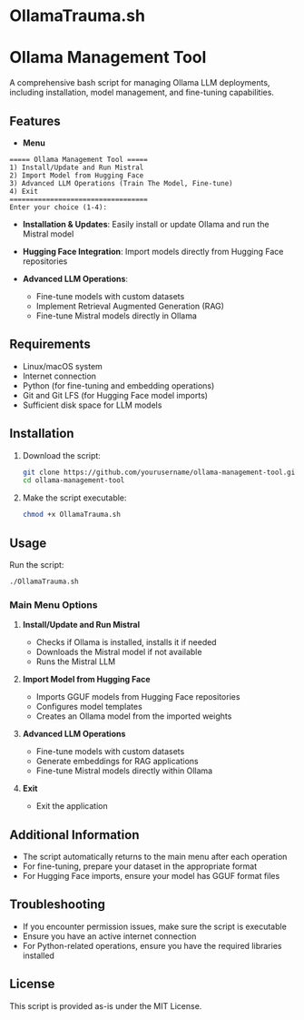 # OllamaTrauma.sh
# Ollama Management Tool

A comprehensive bash script for managing Ollama LLM deployments, including installation, model management, and fine-tuning capabilities.

## Features

- **Menu**
```
===== Ollama Management Tool =====
1) Install/Update and Run Mistral
2) Import Model from Hugging Face
3) Advanced LLM Operations (Train The Model, Fine-tune)
4) Exit
==================================
Enter your choice (1-4):
```
- **Installation & Updates**: Easily install or update Ollama and run the Mistral model

- **Hugging Face Integration**: Import models directly from Hugging Face repositories

- **Advanced LLM Operations**:
  - Fine-tune models with custom datasets
  - Implement Retrieval Augmented Generation (RAG)
  - Fine-tune Mistral models directly in Ollama

## Requirements

- Linux/macOS system
- Internet connection
- Python (for fine-tuning and embedding operations)
- Git and Git LFS (for Hugging Face model imports)
- Sufficient disk space for LLM models

## Installation

1. Download the script:
   ```bash
   git clone https://github.com/yourusername/ollama-management-tool.git
   cd ollama-management-tool
   ```

2. Make the script executable:
   ```bash
   chmod +x OllamaTrauma.sh
   ```

## Usage

Run the script:
```bash
./OllamaTrauma.sh
```

### Main Menu Options

1. **Install/Update and Run Mistral**
   - Checks if Ollama is installed, installs it if needed
   - Downloads the Mistral model if not available
   - Runs the Mistral LLM

2. **Import Model from Hugging Face**
   - Imports GGUF models from Hugging Face repositories
   - Configures model templates
   - Creates an Ollama model from the imported weights

3. **Advanced LLM Operations**
   - Fine-tune models with custom datasets
   - Generate embeddings for RAG applications
   - Fine-tune Mistral models directly within Ollama

4. **Exit**
   - Exit the application

## Additional Information

- The script automatically returns to the main menu after each operation
- For fine-tuning, prepare your dataset in the appropriate format
- For Hugging Face imports, ensure your model has GGUF format files

## Troubleshooting

- If you encounter permission issues, make sure the script is executable
- Ensure you have an active internet connection
- For Python-related operations, ensure you have the required libraries installed

## License

This script is provided as-is under the MIT License.